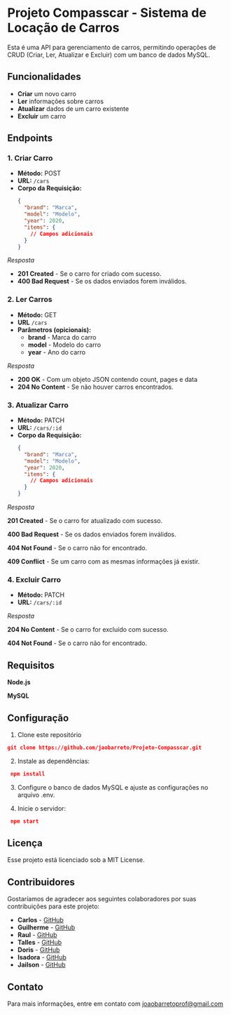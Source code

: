# Projeto Compasscar - Sistema de Locação de Carros

Esta é uma API para gerenciamento de carros, permitindo operações de CRUD (Criar, Ler, Atualizar e Excluir) com um banco de dados MySQL.

## Funcionalidades

- **Criar** um novo carro
- **Ler** informações sobre carros
- **Atualizar** dados de um carro existente
- **Excluir** um carro

## Endpoints

### 1. **Criar Carro**

- **Método:** POST
- **URL:** `/cars`
- **Corpo da Requisição:**
  ```json
  {
    "brand": "Marca",
    "model": "Modelo",
    "year": 2020,
    "items": {
      // Campos adicionais
    }
  }

_Resposta_

- **201 Created** - Se o carro for criado com sucesso.
- **400 Bad Request** - Se os dados enviados forem inválidos.

### 2. **Ler Carros**

- **Método:** GET
- **URL** `/cars`
- **Parâmetros (opicionais):**
    -  **brand** - Marca do carro
    - **model** - Modelo do carro
    - **year** - Ano do carro

_Resposta_

- **200 OK** - Com um objeto JSON contendo count, pages e data
- **204 No Content** - Se não houver carros encontrados.

### 3. **Atualizar Carro**

- **Método:** PATCH
- **URL:** `/cars/:id`
- **Corpo da Requisição:**
  ```json
  {
    "brand": "Marca",
    "model": "Modelo",
    "year": 2020,
    "items": {
      // Campos adicionais
    }
  }

_Resposta_

**201 Created** - Se o carro for atualizado com sucesso.

**400 Bad Request** - Se os dados enviados forem inválidos.

**404 Not Found** - Se o carro não for encontrado.

**409 Conflict** - Se um carro com as mesmas informações já existir.

### 4. **Excluir Carro**
- **Método:** PATCH
- **URL:** `/cars/:id`

_Resposta_

**204 No Content** - Se o carro for excluído com sucesso.

**404 Not Found** - Se o carro não for encontrado.


## Requisitos
**Node.js**

**MySQL**

## Configuração

1. Clone este repositório
````json
git clone https://github.com/jaobarreto/Projeto-Compasscar.git
````

2. Instale as dependências:
````json
 npm install
````

3. Configure o banco de dados MySQL e ajuste as configurações no arquivo .env.

4. Inicie o servidor:
````json
 npm start
````


## Licença
Esse projeto está licenciado sob a MIT License.

## Contribuidores
Gostaríamos de agradecer aos seguintes colaboradores por suas contribuições para este projeto:

- **Carlos** - [GitHub]( https://github.com/Carlosvpm)
- **Guilherme** - [GitHub](https://github.com/gu1lherme10-dev)
- **Raul** - [GitHub](https://github.com/raulzrosa)
- **Talles** - [GitHub](https://github.com/TallesECB)
- **Doris** - [GitHub](https://github.com/DrisHel)
- **Isadora** - [GitHub](https://github.com/isadorabrito)
- **Jailson** - [GitHub](https://github.com/jailson273)

## Contato
Para mais informações, entre em contato com joaobarretoprof@gmail.com